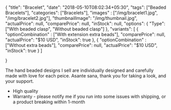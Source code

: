 {
    "title": "Bracelet",
    "date": "2018-05-10T08:02:34+05:30",
    "tags": ["Beaded Bracelets"],
    "categories": ["Bracelets"],
    "images" : ["/img/bracelet1.jpg", "/img/bracelet2.jpg"],
    "thumbnailImage": "/img/thumbnail.jpg",
    "actualPrice": null,
    "comparePrice": null,
    "inStock": null,
    "options": {
        "Type": ["With beaded clasp", "Without beaded clasp"]
    },
    "variants":  [
        {
            "optionCombination" : ["With extension extra beads"],
            "comparePrice": null,
            "actualPrice": "$10 USD",
            "inStock": true
        },
        {
            "optionCombination" : ["Without extra beads"],
            "comparePrice": null,
            "actualPrice": "$10 USD",
            "inStock": true
        }
    ]

}

The hand beaded designs I sell are individually designed and carefully made with love for each peice. Asante sana, thank you for taking a look, and your support.

- High quality
- Warranty - please notify me if you run into some issues with shipping, or a product breaking within 1-month
